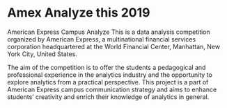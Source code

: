 # Amex Analyze this 2019
American Express Campus Analyze This is a data analysis competition organized by American Express, a multinational financial services corporation headquartered at the World Financial Center, Manhattan, New York City, United States.

The aim of the competition is to offer the students a pedagogical and professional experience in the analytics industry and the opportunity to explore analytics from a practical perspective. This project is a part of American Express campus communication strategy and aims to enhance students’ creativity and enrich their knowledge of analytics in general.
